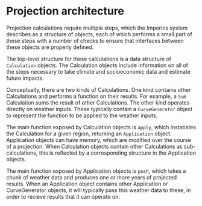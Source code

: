 # Projection architecture

Projection calculations require multiple steps, which the Imperics
system describes as a structure of objects, each of which performs a
small part of these steps with a number of checks to ensure that
interfaces between these objects are properly defined.

The top-level structure for these calculations is a data structure of
`Calculation` objects. The Calculation objects include information on
all of the steps necessary to take climate and socioeconomic data and
estimate future impacts.

Conceptually, there are two kinds of Calculations. One kind contains
other Calculations and performs a function on their results. For
example, a `Sum` Calculation sums the result of other
Calculations. The other kind operates directly on weather
inputs. These typically contain a `CurveGenerator` object to represent
the function to be applied to the weather inputs.

The main function exposed by Calculation objects is `apply`, which
instatiates the Calculation for a given region, returning an
`Application` object. Application objects can have memory, which are
modified over the course of a projection. When Calculation objects
contain other Calculations as sub-calculations, this is reflected by a
corresponding structure in the Application objects.

The main function exposed by Application objects is `push`, which
takes a chunk of weather data and produces one or more years of
projected results. When an Application object contains other
Application or CurveGenerator objects, it will typically pass this
weather data to these, in order to recieve results that it can operate
on.
